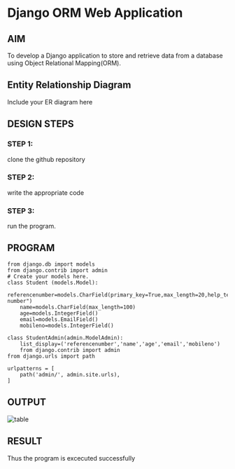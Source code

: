 # Django ORM Web Application

## AIM
To develop a Django application to store and retrieve data from a database using Object Relational Mapping(ORM).

## Entity Relationship Diagram

Include your ER diagram here

## DESIGN STEPS

### STEP 1:

clone the github repository

### STEP 2:

write the appropriate code



### STEP 3:

run the program.

## PROGRAM
```
from django.db import models
from django.contrib import admin
# Create your models here.
class Student (models.Model):
    referencenumber=models.CharField(primary_key=True,max_length=20,help_text="reference number")
    name=models.CharField(max_length=100)
    age=models.IntegerField()
    email=models.EmailField()
    mobileno=models.IntegerField()

class StudentAdmin(admin.ModelAdmin):
    list_display=('referencenumber','name','age','email','mobileno')
    from django.contrib import admin
from django.urls import path

urlpatterns = [
    path('admin/', admin.site.urls),
]

```
## OUTPUT


![table](https://github.com/PreethiS647/django-orm-app/assets/147313372/e6e50656-19cf-4361-a14e-28fc3cc12ef0)


## RESULT
Thus the program is excecuted successfully
